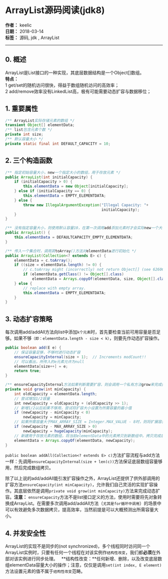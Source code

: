 # ArrayList源码阅读(jdk8)

**作者：** keelic  
**日期：** 2018-03-14  
**标签：** 源码, jdk , ArrayList  

---

## 0. 概述
ArrayList是List接口的一种实现，其底层数据结构是一个Object[]数组。  
**特点：**  
1 get/set的随机访问很快，得益于数组随机访问的高效率；  
2 add/remove效率没有LinkedList高，极有可能需要动态扩容与数据移位；

## 1. 重要属性
```java
/** ArrayList实际存储元素的数组 */
transient Object[] elementData;
/** list包含元素个数 */
private int size;  
/** 默认容量大小 */
private static final int DEFAULT_CAPACITY = 10;
```

## 2. 三个构造函数
```java
/** 指定初始容量大小，new一个指定大小的数组，用于存放元素 */
public ArrayList(int initialCapacity) {
    if (initialCapacity > 0) {
        this.elementData = new Object[initialCapacity];
    } else if (initialCapacity == 0) {
        this.elementData = EMPTY_ELEMENTDATA;
    } else {
        throw new IllegalArgumentException("Illegal Capacity: "+
                                           initialCapacity);
    }
}

/** 没有指定容量大小，则使用默认容量10，在第一次调用add添加元素时才会实际new一个大小为10的数组 */
public ArrayList() {
    this.elementData = DEFAULTCAPACITY_EMPTY_ELEMENTDATA;
}

/** 传入一个集合时，调用其toArray()方法对elementData进行初始化 */
public ArrayList(Collection<? extends E> c) {
    elementData = c.toArray();
    if ((size = elementData.length) != 0) {
        // c.toArray might (incorrectly) not return Object[] (see 6260652)
        if (elementData.getClass() != Object[].class)
            elementData = Arrays.copyOf(elementData, size, Object[].class);
    } else {
        // replace with empty array.
        this.elementData = EMPTY_ELEMENTDATA;
    }
}
```

## 3. 动态扩容策略
每次调用add/addAll方法向list中添加`k个元素`时，首先要检查当前可用容量是否足够。如果不够`（即：elementData.length - size < k）`，则要先作动态扩容操作。
```java
public boolean add(E e) {
    // 保证容量足够，不够时进行动态扩容
    ensureCapacityInternal(size + 1);  // Increments modCount!!
    // 可以看出，所传入的e元素允许为null
    elementData[size++] = e;
    return true;
}

/** ensureCapacityInternal方法如果判断需要扩容，则会调用一个私有方法grow来完成扩容操作 */
private void grow(int minCapacity) {
    int oldCapacity = elementData.length;
    // 尝试增加1/2容量
    int newCapacity = oldCapacity + (oldCapacity >> 1);
    // 新增1/2以后如果不够用，尝试将扩容大小设置为所需容量的最小值
    if (newCapacity - minCapacity < 0)
        newCapacity = minCapacity;
    // 如果所需容量大于MAX_ARRAY_SIZE = Integer.MAX_VALUE - 8时，则将扩展容量设置为Integer.MAX_VALUE
    if (newCapacity - MAX_ARRAY_SIZE > 0)
        newCapacity = hugeCapacity(minCapacity);
    // 新建用于存放元素的数组，将当前elementData中的元素拷贝到新数组中。拷贝完成后，旧数组将会被GC自动回收
    elementData = Arrays.copyOf(elementData, newCapacity);
}
```

`public boolean addAll(Collection<? extends E> c)`方法扩容流程与add方法一样：先调用`ensureCapacityInternal(size + len(c))`方法保证底层数组容量够用，然后完成数组拷贝。

除了以上说的add/addAll能引发扩容操作之外，ArrayList还提供了供外部调用的扩容方法`ensureCapacity(int minCapacity)`，允许我们自己灵活的实现扩容操作。其底层依然是调用`private void grow(int minCapacity)`方法来完成动态扩容。**注意：** `ensureCapacity`方法不是list接口定义的方法，使用时需要将先对象转换成ArrayList。在需要多次调用add/addAll方法（`尤其是for循环中调用`）的场景中可以有效避免多次数据拷贝，提高效率，当然前提是可以大概预测出所需容量大小。

## 4. 并发安全性
ArrayList的实现不是同步的(not synchronized)，多个线程同时访问同一个ArrayList实例时，只要有任何一个线程在对该实例作`结构性改变`，我们都**必须**在外部对该实例进行同步处理。  
**结构性改变：**任何新增、删除，以及改变底层数组elementData容量大小的操作；注意，仅仅是调用`set(int index, E element)`方法设置元素的值不属于`结构性改变`范畴。
